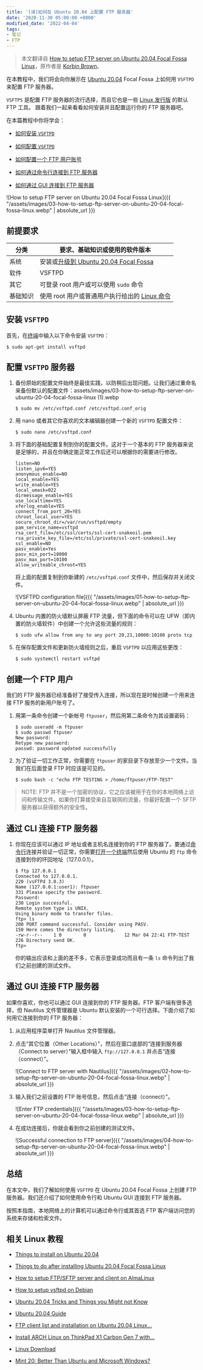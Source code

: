```yaml
---
title: '[译]如何在 Ubuntu 20.04 上配置 FTP 服务器'
date: '2020-11-30 05:00:00 +0800'
modified_date: '2022-04-04'
tags:
- 笔记
- FTP
---
```


> 本文翻译自 [How to setup FTP server on Ubuntu 20.04 Focal Fossa Linux](https://linuxconfig.org/how-to-setup-ftp-server-on-ubuntu-20-04-focal-fossa-linux)，原作者是 [Korbin Brown](https://linuxconfig.org/author/korbinpublisher)。

在本教程中，我们将会向你展示在 [Ubuntu 20.04](https://linuxconfig.org/ubuntu-20-04-guide) Focal Fossa 上如何用 `VSFTPD` 来配置 FTP 服务器。

`VSFTPS` 是配置 FTP 服务器的流行选择，而且它也是一些 [Linux 发行版](https://linuxconfig.org/how-to-choose-the-best-linux-distro) 的默认 FTP 工具。
跟着我们一起来看看如何安装并且配置运行你的 FTP 服务器吧。

在本篇教程中你将学会：

- [如何安装 `VSFTPD`](#安装-vsftpd)

- [如何配置 `VSFTPD`](#配置-vsftpd-服务器)

- [如何配置一个 FTP 用户账号](#创建一个-ftp-用户)

- [如何通过命令行连接到 FTP 服务器](#通过-cli-连接-ftp-服务器)

- [如何通过 GUI 连接到 FTP 服务器](#通过-gui-连接-ftp-服务器)


![How to setup FTP server on Ubuntu 20.04 Focal Fossa Linux]({{ "/assets/images/03-how-to-setup-ftp-server-on-ubuntu-20-04-focal-fossa-linux.webp" | absolute_url }})

## 前提要求

| 分类 | 要求、基础知识或使用的软件版本 |
| --- | --- |
| 系统 | 安装或[升级到 Ubuntu 20.04 Focal Fossa](https://linuxconfig.org/how-to-upgrade-ubuntu-to-20-04-lts-focal-fossa)
| 软件 | VSFTPD |
| 其它 | 可登录 root 用户或可以使用 `sudo` 命令 |
| 基础知识 | 使用 root 用户或普通用户执行给出的 [Linux 命令](https://linuxconfig.org/linux-commands) |

## 安装 `VSFTPD`

首先，在[终端](https://linuxconfig.org/shortcuts-to-access-terminal-on-ubuntu-20-04-focal-fossa)中输入以下命令安装 `VSFTPD`：

```shell
$ sudo apt-get install vsftpd
```

## 配置 `VSFTPD` 服务器

1. 备份原始的配置文件始终是最佳实践，以防稍后出现问题。让我们通过重命名来备份默认的配置文件：assets/images/03-how-to-setup-ftp-server-on-ubuntu-20-04-focal-fossa-linux (1).webp

	```shell
	$ sudo mv /etc/vsftpd.conf /etc/vsftpd.conf_orig
	```

2. 用 nano 或者其它你喜欢的文本编辑器创建一个新的 `VSFTPD` 配置文件：

	```shell
	$ sudo nano /etc/vsftpd.conf
	```

3. 将下面的基础配置复制到你的配置文件。这对于一个基本的 FTP 服务器来说是足够的，并且在你确定能正常工作后还可以根据你的需要进行修改。

	```
	listen=NO
	listen_ipv6=YES
	anonymous_enable=NO
	local_enable=YES
	write_enable=YES
	local_umask=022
	dirmessage_enable=YES
	use_localtime=YES
	xferlog_enable=YES
	connect_from_port_20=YES
	chroot_local_user=YES
	secure_chroot_dir=/var/run/vsftpd/empty
	pam_service_name=vsftpd
	rsa_cert_file=/etc/ssl/certs/ssl-cert-snakeoil.pem
	rsa_private_key_file=/etc/ssl/private/ssl-cert-snakeoil.key
	ssl_enable=NO
	pasv_enable=Yes
	pasv_min_port=10000
	pasv_max_port=10100
	allow_writeable_chroot=YES
	```

	将上面的配置复制到你新建的 `/etc/vsftpd.conf` 文件中，然后保存并关闭文件。

	![VSFTPD configuration file]({{ "/assets/images/01-how-to-setup-ftp-server-on-ubuntu-20-04-focal-fossa-linux.webp" | absolute_url }})

4. Ubuntu 内置的防火墙默认屏蔽 FTP 流量，但下面的命令可以在 UFW（即内置的防火墙软件）中创建一个允许这些流量的规则：

	```shell
	$ sudo ufw allow from any to any port 20,21,10000:10100 proto tcp
	```

5. 在保存配置文件和更新防火墙规则之后，重启 `VSFTPD` 以应用这些更改：

	```shell
	$ sudo systemctl restart vsftpd
	```

## 创建一个 FTP 用户

我们的 FTP 服务器已经准备好了接受传入连接，所以现在是时候创建一个用来连接 FTP 服务的新用户账号了。

1. 用第一条命令创建一个新帐号 `ftpuser`，然后用第二条命令为其设置密码：

	```shell
	$ sudo useradd -m ftpuser
	$ sudo passwd ftpuser
	New password: 
	Retype new password: 
	passwd: password updated successfully
	```

2. 为了验证一切工作正常，你需要在 `ftpuser` 的家目录下存放至少一个文件。当我们在后面登录 FTP 时应该是可见的。

	```shell
	$ sudo bash -c "echo FTP TESTING > /home/ftpuser/FTP-TEST"
	```

> NOTE: FTP 并不是一个加密的协议，它之应该被用于在你的本地网络上访问和传输文件。如果你打算接受来自互联网的流量，你最好配置一个 SFTP 服务器以获得额外的安全性。

## 通过 CLI 连接 FTP 服务器

1. 你现在应该可以通过 IP 地址或者主机名连接到你的 FTP 服务器了。要通过[命令行](https://linuxconfig.org/linux-command-line-tutorial)连接并验证一切正常，你需要[打开一个终端](https://linuxconfig.org/shortcuts-to-access-terminal-on-ubuntu-20-04-focal-fossa)然后使用 Ubuntu 的 `ftp` 命令连接到你的环回地址（127.0.0.1）。

	```shell
	$ ftp 127.0.0.1
	Connected to 127.0.0.1.
	220 (vsFTPd 3.0.3)
	Name (127.0.0.1:user1): ftpuser
	331 Please specify the password.
	Password:
	230 Login successful.
	Remote system type is UNIX.
	Using binary mode to transfer files.
	ftp> ls
	200 PORT command successful. Consider using PASV.
	150 Here comes the directory listing.
	-rw-r--r--    1 0        0              12 Mar 04 22:41 FTP-TEST
	226 Directory send OK.
	ftp> 
	```

	你的输出应该和上面的差不多，它表示登录成功而且有一条 `ls` 命令列出了我们之前创建的测试文件。

## 通过 GUI 连接 FTP 服务器

如果你喜欢，你也可以通过 GUI 连接到你的 FTP 服务器。FTP 客户端有很多选择，但 Nautilus 文件管理器是 Ubuntu 默认安装的一个可行选择。下面介绍了如何用它连接到你的 FTP 服务器：

1. 从应用程序菜单打开 Nautilus 文件管理器。

2. 点击“其它位置（Other Locations）”，然后在窗口底部的“连接到服务器（Connect to server）”输入框中输入 `ftp://127.0.0.1` 并点击“连接（connect）”。

	![Connect to FTP server with Nautilus]({{ "/assets/images/02-how-to-setup-ftp-server-on-ubuntu-20-04-focal-fossa-linux.webp" | absolute_url }})

3. 输入我们之前设置的 FTP 账号信息，然后点击“连接（connect）”。

	![Enter FTP credentials]({{ "/assets/images/03-how-to-setup-ftp-server-on-ubuntu-20-04-focal-fossa-linux.webp" | absolute_url }})

4. 在成功连接后，你就会看到你之前创建的测试文件。

	![Successful connection to FTP server]({{ "/assets/images/04-how-to-setup-ftp-server-on-ubuntu-20-04-focal-fossa-linux.webp" | absolute_url }})

## 总结

在本文中，我们了解如何使用 `VSFTPD` 在 Ubuntu 20.04 Focal Fossa 上创建 FTP 服务器。我们还介绍了如何使用命令行和 Ubuntu GUI 连接到 FTP 服务器。

按照本指南，本地网络上的计算机可以通过命令行或其首选 FTP 客户端访问您的系统来存储和检索文件。

## 相关 Linux 教程

- [Things to install on Ubuntu 20.04](https://linuxconfig.org/things-to-install-on-ubuntu-20-04)

- [Things to do after installing Ubuntu 20.04 Focal Fossa Linux](https://linuxconfig.org/things-to-do-after-installing-ubuntu-20-04-focal-fossa-linux)

- [How to setup FTP/SFTP server and client on AlmaLinux](https://linuxconfig.org/how-to-setup-ftp-sftp-server-and-client-on-almalinux)

- [How to setup vsftpd on Debian](https://linuxconfig.org/how-to-setup-vsftpd-on-debian)

- [Ubuntu 20.04 Tricks and Things you Might not Know](https://linuxconfig.org/ubuntu-20-04-tricks-and-things-you-might-not-know)

- [Ubuntu 20.04 Guide](https://linuxconfig.org/ubuntu-20-04-guide)

- [FTP client list and installation on Ubuntu 20.04 Linux…](https://linuxconfig.org/ftp-client-list-and-installation-on-ubuntu-20-04-linux-desktop-server)

- [Install ARCH Linux on ThinkPad X1 Carbon Gen 7 with…](https://linuxconfig.org/install-arch-linux-on-thinkpad-x1-carbon-gen-7-with-encrypted-filesystem-and-uefi)

- [Linux Download](https://linuxconfig.org/linux-download)

- [Mint 20: Better Than Ubuntu and Microsoft Windows?](https://linuxconfig.org/mint-20-better-than-ubuntu-and-microsoft-windows)